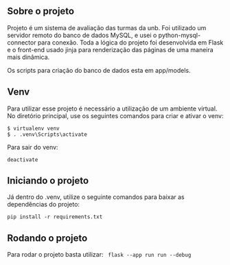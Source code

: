 ## Sobre o projeto

Projeto é um sistema de avaliação das turmas da unb. Foi utilizado um servidor remoto  do banco de dados MySQL, e usei o python-mysql-connector para 
conexão. Toda a lógica do projeto foi desenvolvida em Flask e o front-end usado jinja para renderização
das páginas de uma maneira mais dinâmica.

Os scripts para criação do banco de dados esta em app/models.


## Venv

Para utilizar esse projeto é necessário a utilização de um ambiente virtual.
No diretório principal, use os seguintes comandos para criar e ativar o venv:

```
$ virtualenv venv
$ . .venv\Scripts\activate
```

Para sair do venv:

`deactivate`

## Iniciando o projeto

Já dentro do .venv, utilize o seguinte comandos para baixar as dependências do projeto:

`pip install -r requirements.txt`

## Rodando o projeto

Para rodar o projeto basta utilizar:
`  flask --app run run --debug
 `


